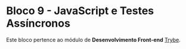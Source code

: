 # Bloco 9 - JavaScript e Testes Assíncronos

Este bloco pertence ao módulo de **Desenvolvimento Front-end** [Trybe](https://www.betrybe.com/).
